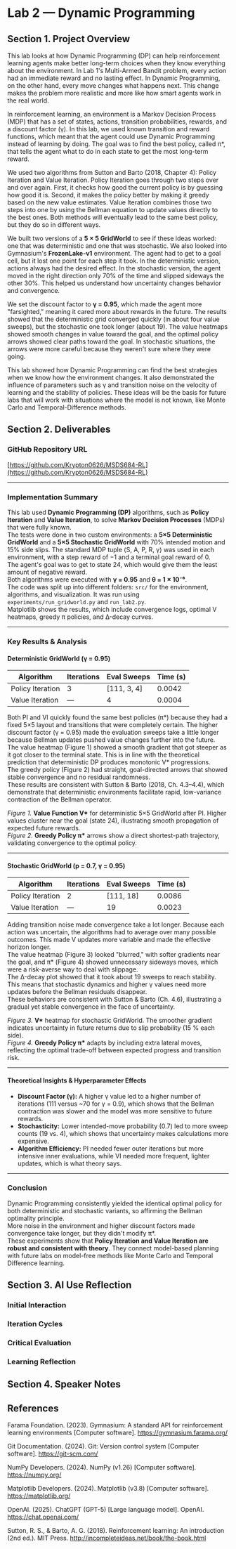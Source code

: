 # Lab 2 — Dynamic Programming

## Section 1. Project Overview

This lab looks at how Dynamic Programming (DP) can help reinforcement learning agents make better long-term choices when they know everything about the environment. In Lab 1's Multi-Armed Bandit problem, every action had an immediate reward and no lasting effect. In Dynamic Programming, on the other hand, every move changes what happens next. This change makes the problem more realistic and more like how smart agents work in the real world.

In reinforcement learning, an environment is a Markov Decision Process (MDP) that has a set of states, actions, transition probabilities, rewards, and a discount factor (γ). In this lab, we used known transition and reward functions, which meant that the agent could use Dynamic Programming instead of learning by doing. The goal was to find the best policy, called π*, that tells the agent what to do in each state to get the most long-term reward.

We used two algorithms from Sutton and Barto (2018, Chapter 4): Policy Iteration and Value Iteration.  Policy Iteration goes through two steps over and over again. First, it checks how good the current policy is by guessing how good it is. Second, it makes the policy better by making it greedy based on the new value estimates. Value Iteration combines those two steps into one by using the Bellman equation to update values directly to the best ones. Both methods will eventually lead to the same best policy, but they do so in different ways.

We built two versions of a **5 × 5 GridWorld** to see if these ideas worked: one that was deterministic and one that was stochastic. We also looked into Gymnasium's **FrozenLake-v1** environment. The agent had to get to a goal cell, but it lost one point for each step it took. In the deterministic version, actions always had the desired effect. In the stochastic version, the agent moved in the right direction only 70% of the time and slipped sideways the other 30%. This helped us understand how uncertainty changes behavior and convergence.

We set the discount factor to **γ = 0.95**, which made the agent more "farsighted," meaning it cared more about rewards in the future.  The results showed that the deterministic grid converged quickly (in about four value sweeps), but the stochastic one took longer (about 19). The value heatmaps showed smooth changes in value toward the goal, and the optimal policy arrows showed clear paths toward the goal.  In stochastic situations, the arrows were more careful because they weren't sure where they were going.

This lab showed how Dynamic Programming can find the best strategies when we know how the environment changes. It also demonstrated the influence of parameters such as γ and transition noise on the velocity of learning and the stability of policies. These ideas will be the basis for future labs that will work with situations where the model is not known, like Monte Carlo and Temporal-Difference methods.


## Section 2. Deliverables
### GitHub Repository URL
[https://github.com/Krypton0626/MSDS684-RL](https://github.com/Krypton0626/MSDS684-RL)

---

### Implementation Summary
This lab used **Dynamic Programming (DP)** algorithms, such as **Policy Iteration** and **Value Iteration**, to solve **Markov Decision Processes** (MDPs) that were fully known.  
The tests were done in two custom environments: a **5×5 Deterministic GridWorld** and a **5×5 Stochastic GridWorld** with 70% intended motion and 15% side slips.  The standard MDP tuple ⟨S, A, P, R, γ⟩ was used in each environment, with a step reward of −1 and a terminal goal reward of 0.  
The agent's goal was to get to state 24, which would give them the least amount of negative reward.  
 Both algorithms were executed with **γ = 0.95** and **θ = 1 × 10⁻⁶**.  
The code was split up into different folders: `src/` for the environment, algorithms, and visualization. It was run using `experiments/run_gridworld.py` and `run_lab2.py`.  
Matplotlib shows the results, which include convergence logs, optimal V heatmaps, greedy π policies, and Δ-decay curves.

---

### Key Results & Analysis

#### Deterministic GridWorld (γ = 0.95)
| Algorithm | Iterations | Eval Sweeps | Time (s) |
|------------|-------------|-------------|----------|
| Policy Iteration | 3 | [111, 3, 4] | 0.0042 |
| Value Iteration | — | 4 | 0.0004 |

Both PI and VI quickly found the same best policies (π*) because they had a fixed 5×5 layout and transitions that were completely certain.  The higher discount factor (γ = 0.95) made the evaluation sweeps take a little longer because Bellman updates pushed value changes further into the future.  
 The value heatmap (Figure 1) showed a smooth gradient that got steeper as it got closer to the terminal state. This is in line with the theoretical prediction that deterministic DP produces monotonic V* progressions.  
 The greedy policy (Figure 2) had straight, goal-directed arrows that showed stable convergence and no residual randomness.  
 These results are consistent with Sutton & Barto (2018, Ch. 4.3–4.4), which demonstrate that deterministic environments facilitate rapid, low-variance contraction of the Bellman operator.

*Figure 1.* **Value Function V\*** for deterministic 5×5 GridWorld after PI. Higher values cluster near the goal (state 24), illustrating smooth propagation of expected future rewards.  
*Figure 2.* **Greedy Policy π\*** arrows show a direct shortest-path trajectory, validating convergence to the optimal policy.

---

#### Stochastic GridWorld (p = 0.7, γ = 0.95)
| Algorithm | Iterations | Eval Sweeps | Time (s) |
|------------|-------------|-------------|----------|
| Policy Iteration | 2 | [111, 18] | 0.0086 |
| Value Iteration | — | 19 | 0.0023 |

Adding transition noise made convergence take a lot longer.  Because each action was uncertain, the algorithms had to average over many possible outcomes. This made V updates more variable and made the effective horizon longer.  
The value heatmap (Figure 3) looked "blurred," with softer gradients near the goal, and π* (Figure 4) showed unnecessary sideways moves, which were a risk-averse way to deal with slippage.  
The Δ-decay plot showed that it took about 19 sweeps to reach stability. This means that stochastic dynamics and higher γ values need more updates before the Bellman residuals disappear.  
These behaviors are consistent with Sutton & Barto (Ch. 4.6), illustrating a gradual yet stable convergence in the face of uncertainty.

*Figure 3.* **V\*** heatmap for stochastic GridWorld. The smoother gradient indicates uncertainty in future returns due to slip probability (15 % each side).  
*Figure 4.* **Greedy Policy π\*** adapts by including extra lateral moves, reflecting the optimal trade-off between expected progress and transition risk.

---

#### Theoretical Insights & Hyperparameter Effects
- **Discount Factor (γ):** A higher γ value led to a higher number of iterations (111 versus ~70 for γ = 0.9), which shows that the Bellman contraction was slower and the model was more sensitive to future rewards.  
- **Stochasticity:** Lower intended-move probability (0.7) led to more sweep counts (19 vs. 4), which shows that uncertainty makes calculations more expensive.   
- **Algorithm Efficiency:** PI needed fewer outer iterations but more intensive inner evaluations, while VI needed more frequent, lighter updates, which is what theory says.    

---

### Conclusion
Dynamic Programming consistently yielded the identical optimal policy for both deterministic and stochastic variants, so affirming the Bellman optimality principle.  
More noise in the environment and higher discount factors made convergence take longer, but they didn't modify π*.  
These experiments show that **Policy Iteration and Value Iteration are robust and consistent with theory**. They connect model-based planning with future labs on model-free methods like Monte Carlo and Temporal Difference learning.

## Section 3. AI Use Reflection 
### Initial Interaction



### Iteration Cycles



### Critical Evaluation



### Learning Reflection



## Section 4. Speaker Notes 




## References

Farama Foundation. (2023). Gymnasium: A standard API for reinforcement learning environments [Computer software]. https://gymnasium.farama.org/

Git Documentation. (2024). Git: Version control system [Computer software]. https://git-scm.com/

NumPy Developers. (2024). NumPy (v1.26) [Computer software]. https://numpy.org/

Matplotlib Developers. (2024). Matplotlib (v3.8) [Computer software]. https://matplotlib.org/

OpenAI. (2025). ChatGPT (GPT-5) [Large language model]. OpenAI. https://chat.openai.com/

Sutton, R. S., & Barto, A. G. (2018). Reinforcement learning: An introduction (2nd ed.). MIT Press. http://incompleteideas.net/book/the-book.html
